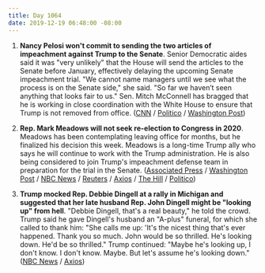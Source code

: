 ```yaml
---
title: Day 1064
date: 2019-12-19 06:48:00 -08:00
---
```


1. **Nancy Pelosi won't commit to sending the two articles of impeachment against Trump to the Senate**. Senior Democratic aides said it was "very unlikely" that the House will send the articles to the Senate before January, effectively delaying the upcoming Senate impeachment trial. "We cannot name managers until we see what the process is on the Senate side," she said. "So far we haven’t seen anything that looks fair to us." Sen. Mitch McConnell has bragged that he is working in close coordination with the White House to ensure that Trump is not removed from office. ([CNN](https://www.cnn.com/2019/12/18/politics/nancy-pelosi-sending-impeachment-articles-senate/index.html) / [Politico](https://www.politico.com/news/2019/12/18/trump-impeachment-trial-steny-hoyer-087319) / [Washington Post](https://www.washingtonpost.com/politics/some-house-democrats-push-pelosi-to-withhold-impeachment-articles-delaying-senate-trial/2019/12/18/6e25814a-21c5-11ea-a153-dce4b94e4249_story.html))

2. **Rep. Mark Meadows will not seek re-election to Congress in 2020**. Meadows has been contemplating leaving office for months, but he finalized his decision this week. Meadows is a long-time Trump ally who says he will continue to work with the Trump administration. He is also being considered to join Trump's impeachment defense team in preparation for the trial in the Senate. ([Associated Press](https://apnews.com/db9a7b213c5e2163a9e30206efc01f22) / [Washington Post](https://www.washingtonpost.com/powerpost/meadows-close-ally-of-trump-to-retire-from-congress/2019/12/19/e15e4112-224f-11ea-a153-dce4b94e4249_story.html) / [NBC News](https://www.nbcnews.com/politics/2020-election/trump-ally-mark-meadows-won-t-run-re-election-next-n1104806) / [Reuters](https://www.reuters.com/article/us-usa-congress-meadows-idUSKBN1YN1KC) / [Axios](https://www.axios.com/mark-meadows-re-election-retirement-2020-fcb33cc1-acd5-4ecb-aaff-85b318aaff3b.html) / [The Hill](https://thehill.com/homenews/house/475250-mark-meadows-top-trump-ally-to-retire-from-congress) / [Politico](https://www.politico.com/newsletters/playbook/2019/12/19/mark-meadows-to-leave-congress-plus-what-mcconnell-will-say-on-impeachment-487938))

3. **Trump mocked Rep. Debbie Dingell at a rally in Michigan and suggested that her late husband Rep. John Dingell might be "looking up" from hell**. "Debbie Dingell, that's a real beauty," he told the crowd. Trump said he gave Dingell's husband an "A-plus" funeral, for which she called to thank him: "She calls me up: 'It's the nicest thing that's ever happened. Thank you so much. John would be so thrilled. He's looking down. He'd be so thrilled." Trump continued: "Maybe he's looking up, I don't know. I don't know. Maybe. But let's assume he's looking down." ([NBC News](https://www.nbcnews.com/politics/donald-trump/trump-makes-hell-acious-crack-about-deceased-rep-john-dingell-n1104711) / [Axios](https://www.axios.com/trump-mocks-rep-debbie-dingell-and-suggests-john-dingell-may-be-in-hell-dbcb0ec8-0c9e-452d-8f15-61ebe2f36180.html))